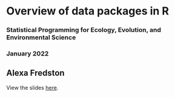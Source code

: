 # Overview of data packages in R 

### Statistical Programming for Ecology, Evolution, and Environmental Science

### January 2022

## Alexa Fredston

View the slides [here](https://afredston.github.io/data-packages-in-R/).